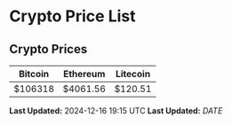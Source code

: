 # Crypto Price List

## Crypto Prices
| Bitcoin | Ethereum | Litecoin |
| ------- | -------- | -------- |
| $106318 | $4061.56 | $120.51 |
**Last Updated:** 2024-12-16 19:15 UTC
**Last Updated:** $DATE$
